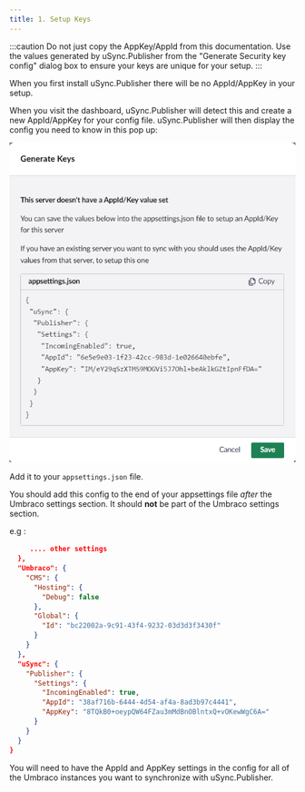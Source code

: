 ```yaml
---
title: 1. Setup Keys
---
```

:::caution 
Do not just copy the AppKey/AppId from this documentation. Use the values generated by uSync.Publisher from the "Generate Security key config" dialog box to ensure your keys are unique for your setup.
:::

When you first install uSync.Publisher there will be no AppId/AppKey in your setup.

When you visit the dashboard, uSync.Publisher will detect this and create a new AppId/AppKey for your config file. uSync.Publisher will then display the config you need to know in this pop up: 

![Security key setup](keyConfigSetup.png)

Add it to your `appsettings.json` file.

You should add this config to the end of your appsettings file *after* the Umbraco settings section. It should **not** be part of the Umbraco settings section.

e.g :

```json title="appsettings.json"
     .... other settings 
  },
  "Umbraco": {
    "CMS": {
      "Hosting": {
        "Debug": false
      },
      "Global": {
        "Id": "bc22002a-9c91-43f4-9232-03d3d3f3430f"
      }
    }
  },
  "uSync": {
    "Publisher": {
      "Settings": {
        "IncomingEnabled": true,
        "AppId": "38af716b-6444-4d54-af4a-8ad3b97c4441",
        "AppKey": "8TQkB0+oeypQW64FZau3mMdBnOBlntxQ+vOKewWgC6A="
      }
    }
  }
}
```

You will need to have the AppId and AppKey settings in the config for all of the Umbraco instances you want to synchronize with uSync.Publisher.


